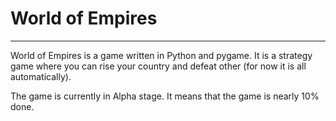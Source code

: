 # World of Empires
---
World of Empires is a game written in Python and pygame.
It is a strategy game where you can rise your country and defeat other (for now it is all automatically).

The game is currently in Alpha stage. It means that the game is nearly 10% done.
